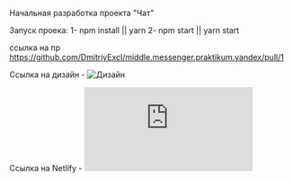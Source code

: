 Начальная разработка проекта "Чат"


Запуск проека:
1- npm install || yarn
2- npm start || yarn start



ссылка на пр https://github.com/DmitriyExcl/middle.messenger.praktikum.yandex/pull/1



Ссылка на дизайн - 
![Дизайн](https://www.figma.com/file/eJP7qMPoWMiwXN8XkvOndK/Sign-Up-Form-(Community)?node-id=3%3A2)

Ссылка на Netlify -
![Деплой](https://623b7aceb06ede000a8230d3--modest-sammet-0d3420.netlify.app/auth.html)
